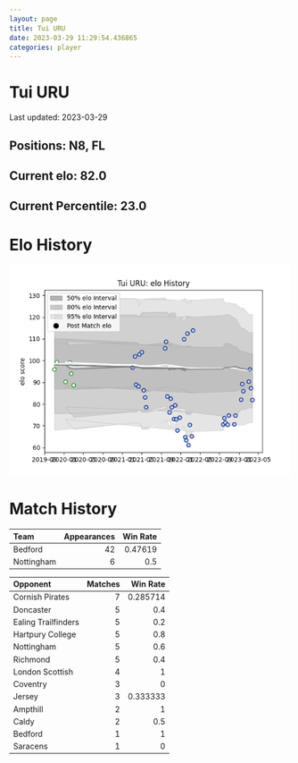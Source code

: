 ```yaml
---  
layout: page  
title: Tui URU  
date: 2023-03-29 11:29:54.436865  
categories: player  
---
```

# Tui URU


Last updated: 2023-03-29
## Positions: N8, FL

## Current elo: 82.0

## Current Percentile: 23.0

# Elo History


![elo history](history_TuiURU.png)
# Match History


| Team       |   Appearances |   Win Rate |
|:-----------|--------------:|-----------:|
| Bedford    |            42 |    0.47619 |
| Nottingham |             6 |    0.5     |

| Opponent            |   Matches |   Win Rate |
|:--------------------|----------:|-----------:|
| Cornish Pirates     |         7 |   0.285714 |
| Doncaster           |         5 |   0.4      |
| Ealing Trailfinders |         5 |   0.2      |
| Hartpury College    |         5 |   0.8      |
| Nottingham          |         5 |   0.6      |
| Richmond            |         5 |   0.4      |
| London Scottish     |         4 |   1        |
| Coventry            |         3 |   0        |
| Jersey              |         3 |   0.333333 |
| Ampthill            |         2 |   1        |
| Caldy               |         2 |   0.5      |
| Bedford             |         1 |   1        |
| Saracens            |         1 |   0        |